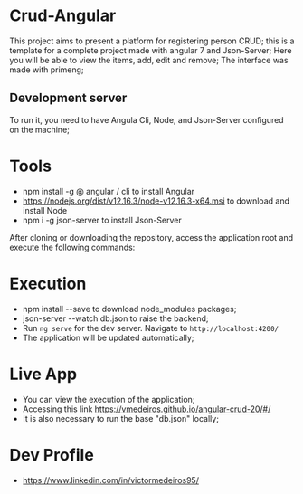 
# Crud-Angular

This project aims to present a platform for registering person CRUD;
this is a template for a complete project made with angular 7 and Json-Server;
Here you will be able to view the items, add, edit and remove;
The interface was made with primeng;

## Development server

To run it, you need to have Angula Cli, Node, and Json-Server configured on the machine;

# Tools
* npm install -g @ angular / cli to install Angular
* https://nodejs.org/dist/v12.16.3/node-v12.16.3-x64.msi to download and install Node
* npm i -g json-server to install Json-Server

After cloning or downloading the repository, access the application root and execute the following commands:

# Execution
* npm install --save to download node_modules packages;
* json-server --watch db.json to raise the backend;
* Run `ng serve` for the dev server. Navigate to `http://localhost:4200/`
* The application will be updated automatically;

# Live App
* You can view the execution of the application;
* Accessing this link https://vmedeiros.github.io/angular-crud-20/#/
* It is also necessary to run the base "db.json" locally;

# Dev Profile
* https://www.linkedin.com/in/victormedeiros95/